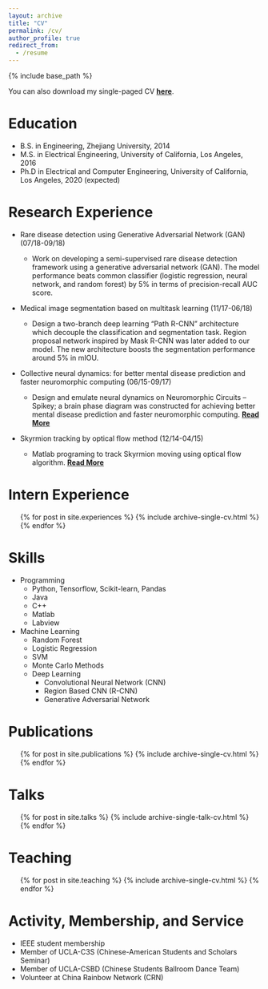 ```yaml
---
layout: archive
title: "CV"
permalink: /cv/
author_profile: true
redirect_from:
  - /resume
---
```


{% include base_path %}

You can also download my single-paged CV [__here__](https://wenyuan-vincent-li.github.io/files/Li_Wenyuan_CV_2018_9_9_ENG.pdf).

Education
======
* B.S. in Engineering, Zhejiang University, 2014
* M.S. in Electrical Engineering, University of California, Los Angeles, 2016
* Ph.D in Electrical and Computer Engineering, University of California, Los Angeles, 2020 (expected)

Research Experience
======
* Rare disease detection using Generative Adversarial Network (GAN) (07/18-09/18)
    * Work on developing a semi-supervised rare disease detection 
      framework using a generative adversarial network (GAN). 
      The model performance beats common classifier (logistic regression, 
      neural network, and random forest) by 5% in terms of 
      precision-recall AUC score.

* Medical image segmentation based on multitask learning (11/17-06/18)
    * Design a two-branch deep learning “Path R-CNN” 
      architecture which decouple the classification and segmentation 
      task. Region proposal network inspired by Mask R-CNN was 
      later added to our model. The new architecture boosts 
      the segmentation performance around 5% in mIOU.

* Collective neural dynamics: for better mental disease prediction and faster neuromorphic computing (06/15-09/17)
    * Design and emulate neural dynamics on Neuromorphic Circuits – 
      Spikey; a brain phase diagram was constructed for achieving better 
      mental disease prediction and faster neuromorphic computing.
      [__Read More__](https://wenyuan-vincent-li.github.io/publication/2018-09-30-neuraldynamics)

* Skyrmion tracking by optical flow method (12/14-04/15)
    * Matlab programing to track Skyrmion moving using optical 
      flow algorithm.
      [__Read More__](https://wenyuan-vincent-li.github.io/publication/2016-02-11-skyrmions)

Intern Experience
======
<ul>{% for post in site.experiences %}
    {% include archive-single-cv.html %}
  {% endfor %}</ul>
  
Skills
======
* Programming
    * Python, Tensorflow, Scikit-learn, Pandas
    * Java
    * C++ 
    * Matlab 
    * Labview
* Machine Learning
    * Random Forest
    * Logistic Regression
    * SVM
    * Monte Carlo Methods
    * Deep Learning
        * Convolutional Neural Network (CNN)
        * Region Based CNN (R-CNN)
        * Generative Adversarial Network

Publications
======
  <ul>{% for post in site.publications %}
    {% include archive-single-cv.html %}
  {% endfor %}</ul>
  
Talks
======
  <ul>{% for post in site.talks %}
    {% include archive-single-talk-cv.html %}
  {% endfor %}</ul>
  
Teaching
======
  <ul>{% for post in site.teaching %}
    {% include archive-single-cv.html %}
  {% endfor %}</ul>
  
Activity, Membership, and Service
======
* IEEE student membership
* Member of UCLA-C3S (Chinese-American Students and Scholars Seminar)
* Member of UCLA-CSBD (Chinese Students Ballroom Dance Team)
* Volunteer at China Rainbow Network (CRN) 
